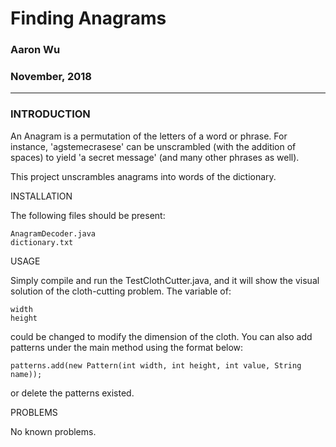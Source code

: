 # Finding Anagrams
### Aaron Wu ###
### November, 2018 ###
---
### INTRODUCTION ###

An Anagram is a permutation of the letters of a word or phrase. For instance, 'agstemecrasese' can be unscrambled (with the addition of spaces) to yield 'a secret message' (and many other phrases as well).

This project unscrambles anagrams into words of the dictionary.

INSTALLATION

The following files should be present:
	
	AnagramDecoder.java
	dictionary.txt
	

USAGE

Simply compile and run the TestClothCutter.java, and it will show the visual solution of the cloth-cutting problem.
The variable of:
	
	width
	height
could be changed to modify the dimension of the cloth.
You can also add patterns under the main method using the format below:
	
	patterns.add(new Pattern(int width, int height, int value, String name));

or delete the patterns existed.

PROBLEMS

No known problems.
